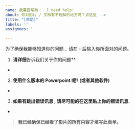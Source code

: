 ```yaml
---
name: 我需要帮助！· I need help!
about: 你对影片 / 文档有不理解的地方吗？点这里 -->
title: "[帮助]"
labels: ''
assignees: ''

---
```


为了确保我能够知道你的问题... 
请在 - 后输入你所面对的问题。

1. **请详细**告诉我们关于你的问题**

- 

2. **使用什么版本的 Powerpoint 呢? (或者其他软件)**

-

3. **如果有跳出错误讯息 , 请尽可能的在这里贴上你的错误讯息.**

-

> **我已经确保已经看了影片的所有内容才填写此表单。**
